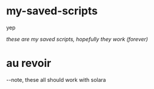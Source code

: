 # my-saved-scripts
yep

*these are my saved scripts, hopefully they work (forever)*

# au revoir
--note, these all should work with solara
